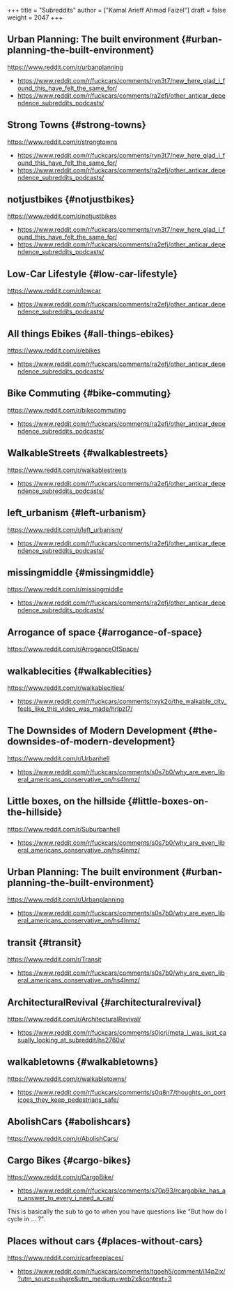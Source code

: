 +++
title = "Subreddits"
author = ["Kamal Arieff Ahmad Faizel"]
draft = false
weight = 2047
+++

## Urban Planning: The built environment {#urban-planning-the-built-environment}

<https://www.reddit.com/r/urbanplanning>

-   <https://www.reddit.com/r/fuckcars/comments/ryn3t7/new_here_glad_i_found_this_have_felt_the_same_for/>
-   <https://www.reddit.com/r/fuckcars/comments/ra2efj/other_anticar_dependence_subreddits_podcasts/>


## Strong Towns {#strong-towns}

<https://www.reddit.com/r/strongtowns>

-   <https://www.reddit.com/r/fuckcars/comments/ryn3t7/new_here_glad_i_found_this_have_felt_the_same_for/>
-   <https://www.reddit.com/r/fuckcars/comments/ra2efj/other_anticar_dependence_subreddits_podcasts/>


## notjustbikes {#notjustbikes}

<https://www.reddit.com/r/notjustbikes>

-   <https://www.reddit.com/r/fuckcars/comments/ryn3t7/new_here_glad_i_found_this_have_felt_the_same_for/>
-   <https://www.reddit.com/r/fuckcars/comments/ra2efj/other_anticar_dependence_subreddits_podcasts/>


## Low-Car Lifestyle {#low-car-lifestyle}

<https://www.reddit.com/r/lowcar>

-   <https://www.reddit.com/r/fuckcars/comments/ra2efj/other_anticar_dependence_subreddits_podcasts/>


## All things Ebikes {#all-things-ebikes}

<https://www.reddit.com/r/ebikes>

-   <https://www.reddit.com/r/fuckcars/comments/ra2efj/other_anticar_dependence_subreddits_podcasts/>


## Bike Commuting {#bike-commuting}

<https://www.reddit.com/r/bikecommuting>

-   <https://www.reddit.com/r/fuckcars/comments/ra2efj/other_anticar_dependence_subreddits_podcasts/>


## WalkableStreets {#walkablestreets}

<https://www.reddit.com/r/walkablestreets>

-   <https://www.reddit.com/r/fuckcars/comments/ra2efj/other_anticar_dependence_subreddits_podcasts/>


## left_urbanism {#left-urbanism}

<https://www.reddit.com/r/left_urbanism/>

-   <https://www.reddit.com/r/fuckcars/comments/ra2efj/other_anticar_dependence_subreddits_podcasts/>


## missingmiddle {#missingmiddle}

<https://www.reddit.com/r/missingmiddle>

-   <https://www.reddit.com/r/fuckcars/comments/ra2efj/other_anticar_dependence_subreddits_podcasts/>


## Arrogance of space {#arrogance-of-space}

<https://www.reddit.com/r/ArroganceOfSpace/>


## walkablecities {#walkablecities}

<https://www.reddit.com/r/walkablecities/>

-   <https://www.reddit.com/r/fuckcars/comments/rxyk2o/the_walkable_city_feels_like_this_video_was_made/hrlpzl7/>


## The Downsides of Modern Development {#the-downsides-of-modern-development}

<https://www.reddit.com/r/Urbanhell>

-   <https://www.reddit.com/r/fuckcars/comments/s0s7b0/why_are_even_liberal_americans_conservative_on/hs4lnmz/>


## Little boxes, on the hillside {#little-boxes-on-the-hillside}

<https://www.reddit.com/r/Suburbanhell>

-   <https://www.reddit.com/r/fuckcars/comments/s0s7b0/why_are_even_liberal_americans_conservative_on/hs4lnmz/>


## Urban Planning: The built environment {#urban-planning-the-built-environment}

<https://www.reddit.com/r/Urbanplanning>

-   <https://www.reddit.com/r/fuckcars/comments/s0s7b0/why_are_even_liberal_americans_conservative_on/hs4lnmz/>


## transit {#transit}

<https://www.reddit.com/r/Transit>

-   <https://www.reddit.com/r/fuckcars/comments/s0s7b0/why_are_even_liberal_americans_conservative_on/hs4lnmz/>


## ArchitecturalRevival {#architecturalrevival}

<https://www.reddit.com/r/ArchitecturalRevival/>

-   <https://www.reddit.com/r/fuckcars/comments/s0jcrj/meta_i_was_just_casually_looking_at_subreddit/hs2760v/>


## walkabletowns {#walkabletowns}

<https://www.reddit.com/r/walkabletowns/>

-   <https://www.reddit.com/r/fuckcars/comments/s0q8n7/thoughts_on_porticoes_they_keep_pedestrians_safe/>


## AbolishCars {#abolishcars}

<https://www.reddit.com/r/AbolishCars/>


## Cargo Bikes {#cargo-bikes}

<https://www.reddit.com/r/CargoBike/>

-   <https://www.reddit.com/r/fuckcars/comments/s70p93/rcargobike_has_an_answer_to_every_i_need_a_car/>

This is basically the sub to go to when you have questions like "But how do I cycle in ... ?".


## Places without cars {#places-without-cars}

<https://www.reddit.com/r/carfreeplaces/>

-   <https://www.reddit.com/r/fuckcars/comments/tgoeh5/comment/i14p2ix/?utm_source=share&utm_medium=web2x&context=3>
